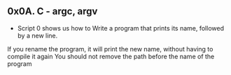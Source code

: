 ## 0x0A. C - argc, argv

* Script 0 shows us how to Write a program that prints its name, followed by a new line.

If you rename the program, it will print the new name, without having to compile it again
You should not remove the path before the name of the program
